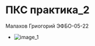 # ПКС практика_2
 Малахов Гриогорий ЭФБО-05-22

* ![image_1](https://github.com/user-attachments/assets/9b75b6ef-6ff9-4ccb-8a67-d04732449abe)
